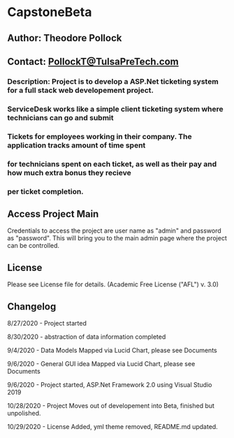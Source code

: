# CapstoneBeta
## Author: Theodore Pollock
## Contact: PollockT@TulsaPreTech.com
### Description: Project is to develop a ASP.Net ticketing system for a full stack web developement project.
###              ServiceDesk works like a simple client ticketing system where technicians can go and submit
###              Tickets for employees working in their company. The application tracks amount of time spent
###              for technicians spent on each ticket, as well as their pay and how much extra bonus they recieve
###              per ticket completion.

## Access Project Main
Credentials to access the project are user name as "admin" and password as "password". This will bring you to the 
main admin page where the project can be controlled.

## License
Please see License file for details. (Academic Free License ("AFL") v. 3.0)

## Changelog
8/27/2020 - Project started

8/30/2020 - abstraction of data information completed

9/4/2020 - Data Models Mapped via Lucid Chart, please see Documents

9/6/2020 - General GUI idea Mapped via Lucid Chart, please see Documents

9/6/2020 - Project started, ASP.Net Framework 2.0 using Visual Studio 2019

10/28/2020 - Project Moves out of developement into Beta, finished but unpolished.

10/29/2020 - License Added, yml theme removed, README.md updated.
